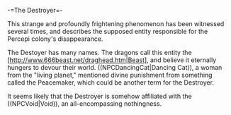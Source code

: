 -=The Destroyer=-

This strange and profoundly frightening phenomenon has been witnessed several times, and describes the supposed entity responsible for the Percepi colony's disappearance.

The Destoyer has many names. The dragons call this entity the [http://www.666beast.net/draghead.htm|Beast], and believe it eternally hungers to devour their world. ((NPCDancingCat|Dancing Cat)), a woman from the &quot;living planet,&quot; mentioned divine punishment from something called the Peacemaker, which could be another term for the Destroyer.

It seems likely that the Destroyer is somehow affiliated with the ((NPCVoid|Void)), an all-encompassing nothingness.
